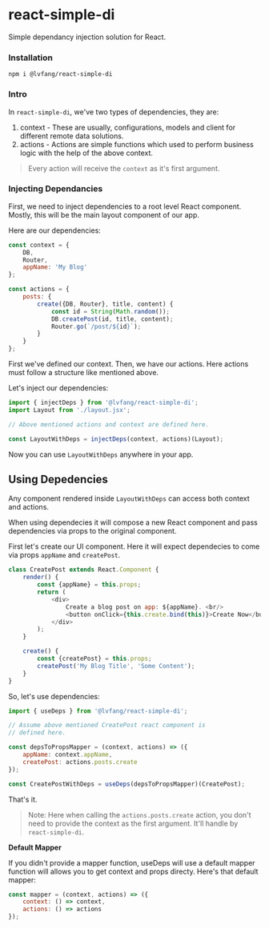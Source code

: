 # react-simple-di

Simple dependancy injection solution for React.

### Installation

```
npm i @lvfang/react-simple-di
```

### Intro

In `react-simple-di`, we've two types of dependencies, they are:

1. context - These are usually, configurations, models and client for different remote data solutions.
2. actions - Actions are simple functions which used to perform business logic with the help of the above context.

> Every action will receive the `context` as it's first argument.

### Injecting Dependancies

First, we need to inject dependencies to a root level React component. Mostly, this will be the main layout component of our app.

Here are our dependencies:
```js
const context = {
    DB,
    Router,
    appName: 'My Blog'
};

const actions = {
    posts: {
        create({DB, Router}, title, content) {
            const id = String(Math.random());
            DB.createPost(id, title, content);
            Router.go(`/post/${id}`);
        }
    }
};
```

First we've defined our context. Then, we have our actions. Here actions must follow a structure like mentioned above.

Let's inject our dependencies:

```js
import { injectDeps } from '@lvfang/react-simple-di';
import Layout from './layout.jsx';

// Above mentioned actions and context are defined here.

const LayoutWithDeps = injectDeps(context, actions)(Layout);
```

Now you can use `LayoutWithDeps` anywhere in your app.

## Using Depedencies

Any component rendered inside `LayoutWithDeps` can access both context and actions.

When using dependecies it will compose a new React component and pass dependencies via props to the original component.

First let's create our UI component. Here it will expect dependecies to come via props `appName` and `createPost`.

```js
class CreatePost extends React.Component {
    render() {
        const {appName} = this.props;
        return (
            <div>
                Create a blog post on app: ${appName}. <br/>
                <button onClick={this.create.bind(this)}>Create Now</button>
            </div>
        );
    }

    create() {
        const {createPost} = this.props;
        createPost('My Blog Title', 'Some Content');
    }
}
```

So, let's use dependencies:

```js
import { useDeps } from '@lvfang/react-simple-di';

// Assume above mentioned CreatePost react component is
// defined here.

const depsToPropsMapper = (context, actions) => ({
    appName: context.appName,
    createPost: actions.posts.create
});

const CreatePostWithDeps = useDeps(depsToPropsMapper)(CreatePost);
```

That's it.

> Note: Here when calling the `actions.posts.create` action, you don't need to provide the context as the first argument. It'll handle by `react-simple-di`.

**Default Mapper**

If you didn't provide a mapper function, useDeps will use a default mapper function will allows you to get context and props directy. Here's that default mapper:

```js
const mapper = (context, actions) => ({
    context: () => context,
    actions: () => actions
});
```
